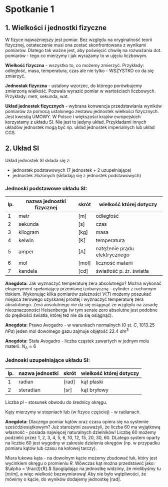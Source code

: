 # Spotkanie 1
## 1. Wielkości i jednostki fizyczne

W fizyce najważniejszy jest pomiar. Bez względu na oryginalność teorii fizycznej, ostateczenie musi ona zostać skonfrontowana z wynikami pomiarów. Dlatego tak ważne jest, aby poświęcić chwilę na rozważania dot. pomiarów - tego co mierzymy i jak wyrażamy to w ujęciu liczbowym.

**Wielkość fizyczna** - wszystko to, co możemy zmierzyć. Przykłady: odległość, masa, temperatura, czas ale nie tylko - WSZYSTKO co da się zmierzyć.

**Jednostak fizyczna** - ustalony wzorzec, do którego porówbujemy zmierzoną wielkość. Pozwala wyrazić pomiar w wartościach liczbowych. Przykłady: metr, sekunda, wat.

**Układ jednostek fizycznych** - wybrana konwencja przedstawiania wyników pomiarów za pomocą ustalonego zestawu jednostek wielkości fizycznych. Jest kwestią UMOWY. W Polsce i większości krajów europejskich korzystamy z układu SI. Nie jest to jedyny układ. Przykładami innych układów jednostek mogą być np. układ jednostek imperialnych lub układ CGS.

## 2. Układ SI

Układ jednostek SI składa się z:
- jednostek podstawowych (7 jednostek + 2 uzupełniające)
- jednostek złożonych (składają się z jednostek podstawowych)

### Jednoski podstawowe układu SI:

|lp.|nazwa jednostki fizycznej|skrót|wielkość której dotyczy|
|-|-|-|-|
|1|metr|[m]|odległość|
|2|sekunda|[s]|czas|
|3|kilogram|[kg]|masa|
|4|kelwin|[K]|temperatura|
|5|amper|[A]|natężenie prądu elektrycznego|
|6|mol|[mol]|liczność materii|
|7|kandela|[cd]|światłość p. źr. światła|

**Anegdota:** Jak wyznaczyć temperaturę zera absolutnego? Można wykonać eksperyment spełaniający przemianę izobaryczną - cylinder z ruchomym tłokiem. Wykonując kilka pomiarów zależności $V(T)$ możemy poszukać miejsca zerowego uzyskanej prostej i wyznaczyć temperaturę zera absolutnego. Zera ansolutnego nie da się osiągnąć ze względu na zasadę nieoznaczoności Heisenberga (w tym sensie zero absolutne jest podobne do prędkości światła, której też nie da się osiągnąć).

**Anegdota:** Prawo Avogadro - w warunkach normalnych (0 st. $C$, 1013.25 $hPa$) jeden mol dowolnego gazu zajmuje objętość 22.4 $dm^3$

**Anegdota:** Stała Avogadro - liczba cząstek zawartych w jednym molu materii. $N_A \approx 6$

### Jednoski uzupełniające układu SI:

|lp.|nazwa jednostki|skrót|wielkość której dotyczy|
|-|-|-|-|
|1|radian|[rad]|kąt płaski|
|2|steradian|[sr]|kąt bryłowy|

Liczba $pi$ - stosunek obwodu do średnicy okręgu. 

Kąty mierzymy w stopniach lub (w fizyce częściej) - w radianach. 

**Anegdota:** Dlaczego pomiar kątów oraz czasu opiera się na systemie sześćdziesiątkowym? Już starożytni zauważyli, że liczba 60 ma wyjątkową własność - posiada najwięcej naturalnych dzielników! Liczbę 60 możemy podzielić przez 1, 2, 3, 4, 5, 6, 10, 12, 15, 20, 30, 60. DLatego system oparty na liczbie 60 jest wygodny w zakresie dzielenia okręgów (np. w przypadku pomiaru kątów lub czasu na kołowej tarczy).

Miara łukowa kąta - na dowolnym kącie możemy zbudować łuk, który jest wycinkiem okręgu o promieniu $R$. Wówczas kąt można przedstawić jako: $\alpha = \frac{l}{R}.$ Spoglądając na jednostkę widzimy, że mielibyśmy tu $[m/m]$, a więc wielkość bezwymiarową! Aby nie było wątpliwości, że mówimy o kącie, do wyników dodajemy jednostkę [rad]. 
